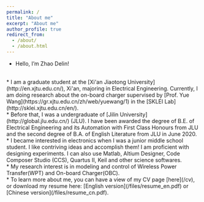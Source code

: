```yaml
---
permalink: /
title: "About me"
excerpt: "About me"
author_profile: true
redirect_from: 
  - /about/
  - /about.html
---
```


* Hello, I’m Zhao Delin!
<br>
* I am a graduate student at the [Xi'an Jiaotong University](http://en.xjtu.edu.cn/), Xi'an, majoring in Electrical Engineering. Currently, I am doing research about the on-board charger supervised by [Prof. Yue Wang](https://gr.xjtu.edu.cn/zh/web/yuewang/1) in the [SKLEI Lab](http://sklei.xjtu.edu.cn/en/).
<br>
* Before that, I was a undergraduate of [Jilin University](http://global.jlu.edu.cn/) (JLU). I have been awarded the degree of B.E. of Electrical Engineering and its Automation with First Class Honours from JLU and the second degree of B.A. of English Literature from JLU in June 2020. 
<br>
* I became interested in electronics when I was a junior middle school student. I like contriving ideas and accomplish them! I am proficient with designing experiments. I can also use Matlab, Altium Designer, Code Composer Studio (CCS), Quartus II, Keil and other science softwares.
<br>
* My research interest is in modeling and control of Wireless Power Transfer(WPT) and On-board Charger(OBC). 
<br>
* To learn more about me, you can have a view of my CV page [here](/cv), or download my resume here: [English version](/files/resume_en.pdf) or [Chinese version](/files/resume_cn.pdf).
<br>


